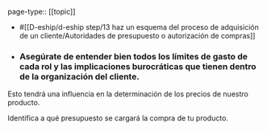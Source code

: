 page-type:: [[topic]]

- #[[D-eship/d-eship step/13 haz un esquema del proceso de adquisición de un cliente/Autoridades de presupuesto o autorización de compras]]

- ### Asegúrate de entender bien todos los límites de gasto de cada rol y las implicaciones burocráticas que tienen dentro de la organización del cliente.

Esto tendrá una influencia en la determinación de los precios de nuestro producto.

Identifica a qué presupuesto se cargará la compra de tu producto.



